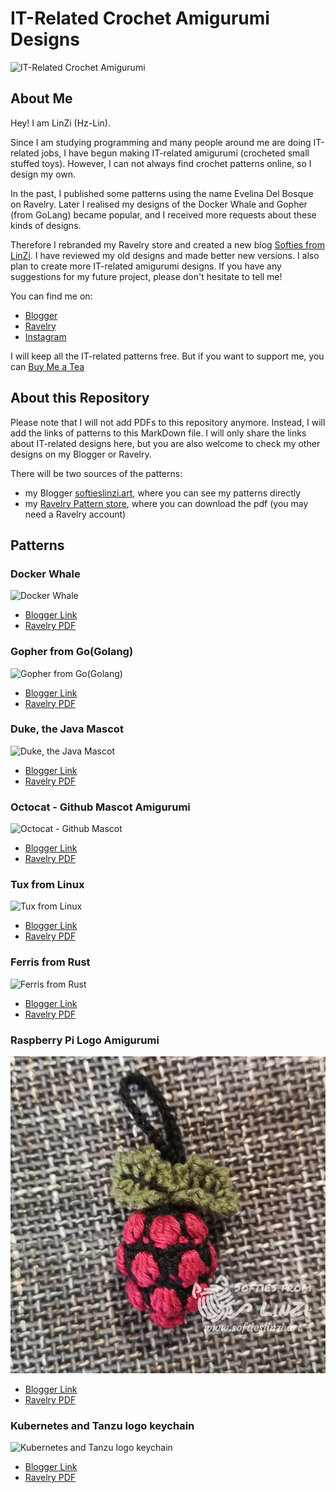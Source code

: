 # IT-Related Crochet Amigurumi Designs

![IT-Related Crochet Amigurumi](photos/All.jpg)

## About Me

Hey! I am LinZi (Hz-Lin).

Since I am studying programming and many people around me are doing IT-related jobs, I have begun making IT-related amigurumi (crocheted small stuffed toys). However, I can not always find crochet patterns online, so I design my own.

In the past, I published some patterns using the name Evelina Del Bosque on Ravelry. Later I realised my designs of the Docker Whale and Gopher (from GoLang) became popular, and I received more requests about these kinds of designs.

Therefore I rebranded my Ravelry store and created a new blog [Softies from LinZi](https://www.softieslinzi.art/).
I have reviewed my old designs and made better new versions. I also plan to create more IT-related amigurumi designs.
If you have any suggestions for my future project, please don't hesitate to tell me!

You can find me on:

- [Blogger](https://www.softieslinzi.art/)
- [Ravelry](https://www.ravelry.com/designers/huizhi-lin)
- [Instagram](https://www.instagram.com/softiesfromlinzi/)

I will keep all the IT-related patterns free. But if you want to support me, you can [Buy Me a Tea](https://www.buymeacoffee.com/hzlin)

## About this Repository

Please note that I will not add PDFs to this repository anymore. Instead, I will add the links of patterns to this MarkDown file. I will only share the links about IT-related designs here, but you are also welcome to check my other designs on my Blogger or Ravelry.

There will be two sources of the patterns:

- my Blogger [softieslinzi.art](https://www.softieslinzi.art/), where you can see my patterns directly
- my [Ravelry Pattern store](https://www.ravelry.com/designers/huizhi-lin), where you can download the pdf (you may need a Ravelry account)

## Patterns

### Docker Whale

![Docker Whale](photos/DockerWhale.jpg)

- [Blogger Link](https://www.ravelry.com/patterns/library/docker-whale-amigurumi)
- [Ravelry PDF](https://www.ravelry.com/patterns/library/docker-whale-amigurumi)

### Gopher from Go(Golang)

![Gopher from Go(Golang)](photos/Go-Gopher.jpg)

- [Blogger Link](https://www.softieslinzi.art/2022/12/gopher-from-go-golang.html)
- [Ravelry PDF](https://www.ravelry.com/patterns/library/gopher-from-golang)

### Duke, the Java Mascot

![Duke, the Java Mascot](photos/Java-Duke.jpg)

- [Blogger Link](https://www.softieslinzi.art/2022/12/duke-java-mascot_30.html)
- [Ravelry PDF](https://www.ravelry.com/patterns/library/duke-the-java-mascot)

### Octocat - Github Mascot Amigurumi

![Octocat - Github Mascot](photos/Github-Octocat.jpg)

- [Blogger Link](https://www.softieslinzi.art/2022/05/octocat-github-mascot.html)
- [Ravelry PDF](https://www.ravelry.com/patterns/library/octocat-the-github-mascot)

### Tux from Linux

![Tux from Linux](photos/Linux-Tux.jpg)

- [Blogger Link](https://www.softieslinzi.art/2022/12/tux-from-linux.html)
- [Ravelry PDF](https://www.ravelry.com/patterns/library/tux-from-linux)

### Ferris from Rust

![Ferris from Rust](photos/Rust-Ferris.jpg)

- [Blogger Link](https://www.softieslinzi.art/2023/01/ferris-from-rust.html)
- [Ravelry PDF](https://www.ravelry.com/patterns/library/ferris-from-rust)
  
### Raspberry Pi Logo Amigurumi

![Raspberry Pi Logo Amigurumi](photos/RasberryPi.jpg)

- [Blogger Link](https://www.softieslinzi.art/2022/02/raspberry-pi-logo-amigurumi.html)
- [Ravelry PDF](https://www.ravelry.com/patterns/library/raspberry-pi-logo-amigurumi)

### Kubernetes and Tanzu logo keychain

![Kubernetes and Tanzu logo keychain](photos/Kubernetes.jpg)

- [Blogger Link](https://www.softieslinzi.art/2022/03/kubernetes-and-tanzu-keychain.html)
- [Ravelry PDF](https://www.ravelry.com/patterns/library/kubernetes-and-tanzu-keychain)
